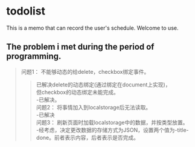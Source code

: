 # todolist
This is a memo that can record the user's schedule. Welcome to use.
<br>
## The problem i met during the period of programming.<br>
>问题1： 不能够动态的给delete，checkbox绑定事件。<br>
>>已解决delete的动态绑定(通过绑定在document上实现)，<br>
>>但checkbox的动态绑定未能完成。<br>
>>-已解决。<br>
>问题2： 将事情加入到localstorage后无法读取。 <br>
>>-已解决<br>
>问题3： 刷新页面时加载localstorage中的数据，并按类型放置。<br>
>>-经考虑，决定更改数据的存储方式为JSON，设置两个值为-title-done。前者表示内容，后者表示是否完成。<br>
